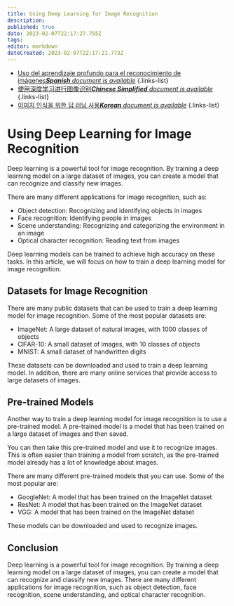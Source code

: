 ```yaml
---
title: Using Deep Learning for Image Recognition
description: 
published: true
date: 2023-02-07T22:17:27.755Z
tags: 
editor: markdown
dateCreated: 2023-02-07T22:17:21.773Z
---
```


- [Uso del aprendizaje profundo para el reconocimiento de imágenes***Spanish** document is available*](/es/Knowledge-base/Common/using-deep-learning-for-image-recognition)
{.links-list}
- [使用深度学习进行图像识别***Chinese Simplified** document is available*](/zh/Knowledge-base/Common/using-deep-learning-for-image-recognition)
{.links-list}
- [이미지 인식을 위한 딥 러닝 사용***Korean** document is available*](/ko/Knowledge-base/Common/using-deep-learning-for-image-recognition)
{.links-list}


# Using Deep Learning for Image Recognition

Deep learning is a powerful tool for image recognition. By training a deep learning model on a large dataset of images, you can create a model that can recognize and classify new images.

There are many different applications for image recognition, such as:

- Object detection: Recognizing and identifying objects in images
- Face recognition: Identifying people in images
- Scene understanding: Recognizing and categorizing the environment in an image
- Optical character recognition: Reading text from images

Deep learning models can be trained to achieve high accuracy on these tasks. In this article, we will focus on how to train a deep learning model for image recognition.

## Datasets for Image Recognition

There are many public datasets that can be used to train a deep learning model for image recognition. Some of the most popular datasets are:

- ImageNet: A large dataset of natural images, with 1000 classes of objects
- CIFAR-10: A small dataset of images, with 10 classes of objects
- MNIST: A small dataset of handwritten digits

These datasets can be downloaded and used to train a deep learning model. In addition, there are many online services that provide access to large datasets of images.

## Pre-trained Models

Another way to train a deep learning model for image recognition is to use a pre-trained model. A pre-trained model is a model that has been trained on a large dataset of images and then saved.

You can then take this pre-trained model and use it to recognize images. This is often easier than training a model from scratch, as the pre-trained model already has a lot of knowledge about images.

There are many different pre-trained models that you can use. Some of the most popular are:

- GoogleNet: A model that has been trained on the ImageNet dataset
- ResNet: A model that has been trained on the ImageNet dataset
- VGG: A model that has been trained on the ImageNet dataset

These models can be downloaded and used to recognize images.

## Conclusion

Deep learning is a powerful tool for image recognition. By training a deep learning model on a large dataset of images, you can create a model that can recognize and classify new images. There are many different applications for image recognition, such as object detection, face recognition, scene understanding, and optical character recognition.